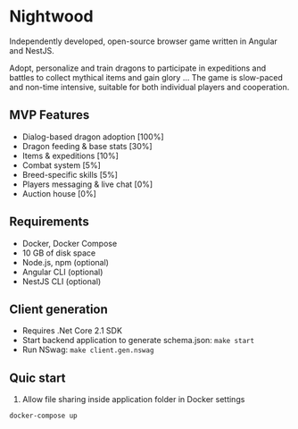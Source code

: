 # Nightwood
Independently developed, open-source browser game written in Angular and NestJS.

Adopt, personalize and train dragons to participate in expeditions and battles to collect mythical items and gain glory ...
The game is slow-paced and non-time intensive, suitable for both individual players and cooperation.

## MVP Features
 - Dialog-based dragon adoption [100%]
 - Dragon feeding & base stats [30%]
 - Items & expeditions [10%]
 - Combat system [5%]
 - Breed-specific skills [5%]
 - Players messaging & live chat [0%]
 - Auction house [0%]

## Requirements
 - Docker, Docker Compose
 - 10 GB of disk space
 - Node.js, npm (optional)
 - Angular CLI (optional)
 - NestJS CLI (optional)

 ## Client generation
 - Requires .Net Core 2.1 SDK
 - Start backend application to generate schema.json: `make start`
 - Run NSwag: `make client.gen.nswag`

## Quic start
1. Allow file sharing inside application folder in Docker settings
```sh 
docker-compose up
```

